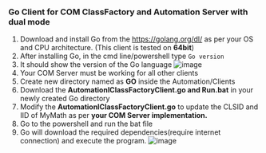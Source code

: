 ### Go Client for COM ClassFactory and Automation Server with dual mode
1. Download and install Go from the https://golang.org/dl/ as per your OS and CPU architecture. (This client is tested on **64bit**)
2. After installing Go, in the cmd line/powershell type ```Go version``` 
3. It should show the version of the Go language
![image](https://user-images.githubusercontent.com/19527422/139787816-ea6bc10d-0a81-4fbe-9ed1-2b481d11b257.png)
4. Your COM Server must be working for all other clients
5. Create new directory named as **GO** inside the Automation/Clients
6. Download the **AutomationIClassFactoryClient.go and Run.bat** in your newly created Go directory
7. Modify the **AutomationIClassFactoryClient.go** to update the CLSID and IID of MyMath as per **your COM Server implementation.**
8. Go to the powershell and run the bat file
9. Go will download the required dependencies(require internet connection) and execute the program.
![image](https://user-images.githubusercontent.com/19527422/139788323-ba0a1e13-c728-4877-88e9-719bcb0c14e5.png)

